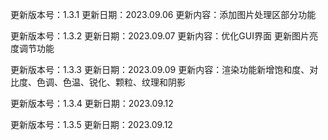 更新版本号：1.3.1
更新日期：2023.09.06
更新内容：添加图片处理区部分功能

更新版本号：1.3.2
更新日期：2023.09.07
更新内容：优化GUI界面
          更新图片亮度调节功能


更新版本号：1.3.3
更新日期：2023.09.09
更新内容：渲染功能新增饱和度、对比度、色调、色温、锐化、颗粒、纹理和阴影


更新版本号：1.3.4
更新日期：2023.09.12

更新版本号：1.3.5
更新日期：2023.09.12

